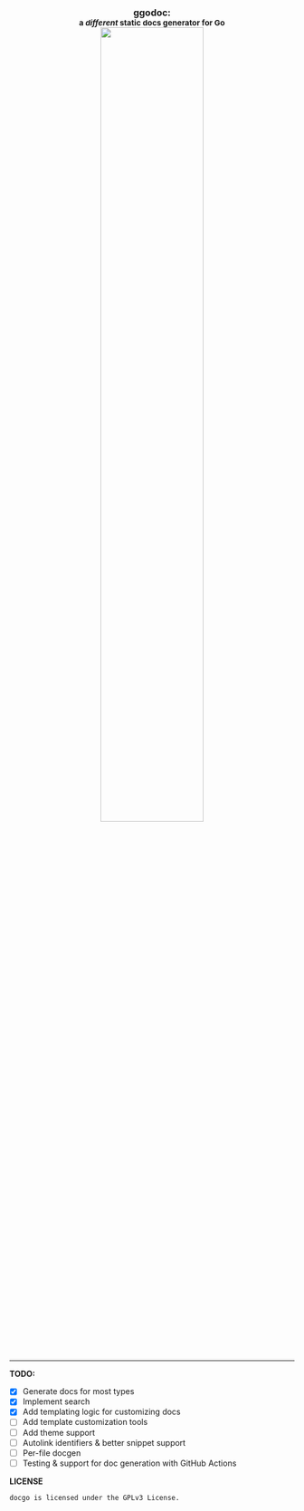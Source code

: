 <h3 align="center">ggodoc: <br><small>a <i>different</i> static docs generator for Go</small><br>
<img src="https://raw.githubusercontent.com/ggodoc/ggodoc/main/static/readme-image.png" width="60%">
</h3>
<hr />

**TODO:**

* [x] Generate docs for most types
* [x] Implement search
* [x] Add templating logic for customizing docs
* [ ] Add template customization tools
* [ ] Add theme support
* [ ] Autolink identifiers & better snippet support
* [ ] Per-file docgen
* [ ] Testing & support for doc generation with GitHub Actions

**LICENSE**

`docgo is licensed under the GPLv3 License.`
